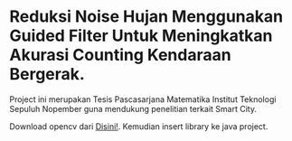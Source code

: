 # Reduksi Noise Hujan Menggunakan Guided Filter Untuk Meningkatkan Akurasi Counting Kendaraan Bergerak.
Project ini merupakan Tesis Pascasarjana Matematika Institut Teknologi Sepuluh Nopember guna mendukung penelitian terkait Smart City.

Download opencv dari [Disini!](https://www.opencv.org). Kemudian insert library ke java project.
